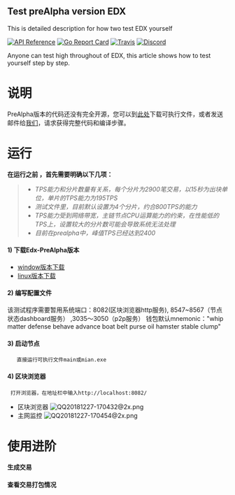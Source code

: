 ## Test preAlpha version EDX 

This is detailed description for how two test EDX yourself

[![API Reference](
https://camo.githubusercontent.com/915b7be44ada53c290eb157634330494ebe3e30a/68747470733a2f2f676f646f632e6f72672f6769746875622e636f6d2f676f6c616e672f6764646f3f7374617475732e737667
)](https://godoc.org/github.com/ethereum/go-ethereum)
[![Go Report Card](https://goreportcard.com/badge/github.com/ethereum/go-ethereum)](https://goreportcard.com/report/github.com/ethereum/go-ethereum)
[![Travis](https://travis-ci.org/ethereum/go-ethereum.svg?branch=master)](https://travis-ci.org/ethereum/go-ethereum)
[![Discord](https://img.shields.io/badge/discord-join%20chat-blue.svg)](https://discord.gg/nthXNEv)

Anyone can test high throughout of EDX, this article shows how to test yourself step by step.

说明
====

PreAlpha版本的代码还没有完全开源，您可以到[此处](https://github.com/EDXFund/MasterChain/releases)下载可执行文件，或者发送邮件给[我们](mailto://pluto.shu@gmail.com)，请求获得完整代码和编译步骤。


运行
====

   **在运行之前 ，首先需要明确以下几项：**
> * *TPS能力和分片数量有关系，每个分片为2900笔交易，以15秒为出块单位，单片的TPS能力为195TPS*
> * *测试文件里，目前默认设置为4个分片，约合800TPS的能力*
 > * *TPS能力受到网络带宽，主链节点CPU运算能力的约束，在性能低的TPS上，设置较大的分片数可能会导致系统无法处理*
 > * *目前在prealpha中，峰值TPS已经达到2400*
   

#### 1) 下载Edx-PreAlpha版本
* [window版本下载](https://github.com/EDXFund/MasterChain/releases/download/v1.0.0-alpha/edx-windows64-v1.0.0-alpha.zip)
* [linux版本下载](https://github.com/EDXFund/MasterChain/releases/download/v1.0.0-alpha/edx-linux64-v1.0.0-alpha.zip)


#### 2) 编写配置文件
   该测试程序需要暂用系统端口：8082(区块浏览器http服务), 8547~8567（节点状态dashboard服务） ,3035～3050（p2p服务）
   钱包默认mnemonic："whip matter defense behave advance boat belt purse oil hamster stable clump"



#### 3) 启动节点
```
   直接运行可执行文件main或mian.exe
```


#### 4) 区块浏览器 

```
 打开浏览器，在地址栏中输入http://localhost:8082/
```
* 区块浏览器
![QQ20181227-170432@2x.png](https://upload-images.jianshu.io/upload_images/764896-ee2d037c4e590a9f.png?imageMogr2/auto-orient/strip%7CimageView2/2/w/700)
* 主网监控
![QQ20181227-170454@2x.png](https://upload-images.jianshu.io/upload_images/764896-028a0e2f3bf02998.png?imageMogr2/auto-orient/strip%7CimageView2/2/w/700)

使用进阶
====

#### 生成交易
#### 查看交易打包情况

